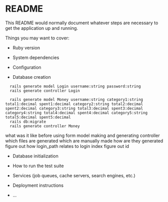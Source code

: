# README

This README would normally document whatever steps are necessary to get the
application up and running.

Things you may want to cover:

* Ruby version

* System dependencies

* Configuration

* Database creation
 
```
  rails generate model Login username:string password:string
  rails generate controller Login
  
  rails generate model Money username:string category1:string total1:decimal spent1:decimal category2:string total2:decimal spent2:decimal category3:string total3:decimal spent3:decimal category4:string total4:decimal spent4:decimal category5:string total5:decimal spent5:decimal
  rails db:migrate
  rails generate controller Money
```  
  what was it like before using form
  model making and generating controller
    which files are generated which are manually made how are they generated
  figure out how login_path relates to login index
  figure out id

* Database initialization

* How to run the test suite

* Services (job queues, cache servers, search engines, etc.)

* Deployment instructions

* ...
